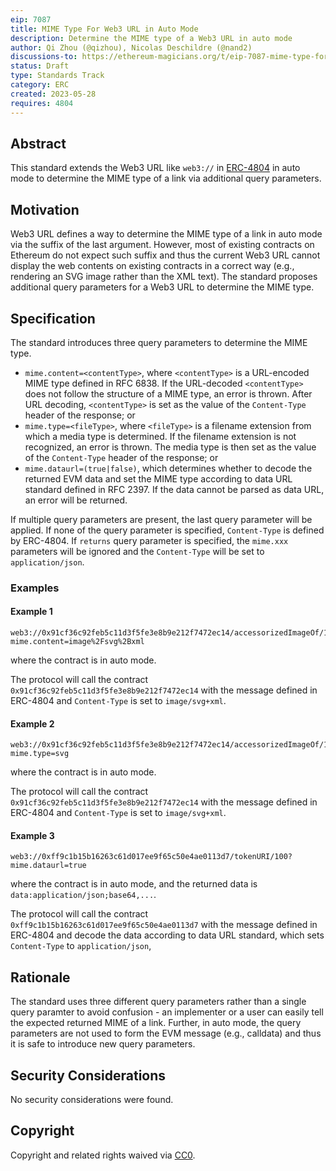 ```yaml
---
eip: 7087
title: MIME Type For Web3 URL in Auto Mode
description: Determine the MIME type of a Web3 URL in auto mode
author: Qi Zhou (@qizhou), Nicolas Deschildre (@nand2)
discussions-to: https://ethereum-magicians.org/t/eip-7087-mime-type-for-web3-url-in-auto-mode/14471
status: Draft
type: Standards Track
category: ERC
created: 2023-05-28
requires: 4804
---
```


## Abstract

This standard extends the Web3 URL like `web3://` in [ERC-4804](./eip-4804.md) in auto mode to determine the MIME type of a link via additional query parameters.

## Motivation

Web3 URL defines a way to determine the MIME type of a link in auto mode via the suffix of the last argument.  However, most of existing contracts on Ethereum do not expect such suffix and thus the current Web3 URL cannot display the web contents on existing contracts in a correct way (e.g., rendering an SVG image rather than the XML text).  The standard proposes additional query parameters for a Web3 URL to determine the MIME type.

## Specification

The standard introduces three query parameters to determine the MIME type.

- `mime.content=<contentType>`, where `<contentType>` is a URL-encoded MIME type defined in RFC 6838. If the URL-decoded `<contentType>` does not follow the structure of a MIME type, an error is thrown. After URL decoding, `<contentType>` is set as the value of the `Content-Type` header of the response; or
- `mime.type=<fileType>`, where `<fileType>` is a filename extension from which a media type is determined. If the filename extension is not recognized, an error is thrown. The media type is then set as the value of the `Content-Type` header of the response; or
- `mime.dataurl=(true|false)`, which determines whether to decode the returned EVM data and set the MIME type according to data URL standard defined in RFC 2397.  If the data cannot be parsed as data URL, an error will be returned.
  
If multiple query parameters are present, the last query parameter will be applied.  If none of the query parameter is specified, `Content-Type` is defined by ERC-4804.  If `returns` query parameter is specified, the `mime.xxx` parameters will be ignored and the `Content-Type` will be set to `application/json`.
  
### Examples

#### Example 1

```
web3://0x91cf36c92feb5c11d3f5fe3e8b9e212f7472ec14/accessorizedImageOf/1289?mime.content=image%2Fsvg%2Bxml
```

where the contract is in auto mode.

The protocol will call the contract `0x91cf36c92feb5c11d3f5fe3e8b9e212f7472ec14` with the message defined in ERC-4804 and `Content-Type` is set to `image/svg+xml`.

#### Example 2

```
web3://0x91cf36c92feb5c11d3f5fe3e8b9e212f7472ec14/accessorizedImageOf/1289?mime.type=svg
```

where the contract is in auto mode.

The protocol will call the contract `0x91cf36c92feb5c11d3f5fe3e8b9e212f7472ec14` with the message defined in ERC-4804 and `Content-Type` is set to `image/svg+xml`.

#### Example 3

```
web3://0xff9c1b15b16263c61d017ee9f65c50e4ae0113d7/tokenURI/100?mime.dataurl=true
```

where the contract is in auto mode, and the returned data is `data:application/json;base64,...`.

The protocol will call the contract `0xff9c1b15b16263c61d017ee9f65c50e4ae0113d7` with the message defined in ERC-4804 and decode the data according to data URL standard, which sets `Content-Type` to `application/json`,

## Rationale

The standard uses three different query parameters rather than a single query paramter to avoid confusion - an implementer or a user can easily tell the expected returned MIME of a link.  Further, in auto mode, the query parameters are not used to form the EVM message (e.g., calldata) and thus it is safe to introduce new query parameters.

## Security Considerations

No security considerations were found.

## Copyright

Copyright and related rights waived via [CC0](../LICENSE.md).

